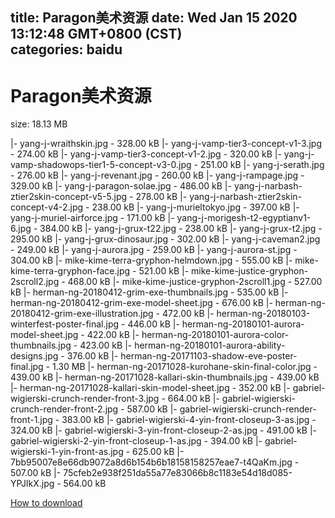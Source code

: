 
title: Paragon美术资源
date: Wed Jan 15 2020 13:12:48 GMT+0800 (CST)    
categories: baidu
---

# Paragon美术资源
size: 18.13 MB
 
 
|- yang-j-wraithskin.jpg - 328.00 kB
|- yang-j-vamp-tier3-concept-v1-3.jpg - 274.00 kB
|- yang-j-vamp-tier3-concept-v1-2.jpg - 320.00 kB
|- yang-j-vamp-shadowops-tier1-5-concept-v3-0.jpg - 251.00 kB
|- yang-j-serath.jpg - 276.00 kB
|- yang-j-revenant.jpg - 260.00 kB
|- yang-j-rampage.jpg - 329.00 kB
|- yang-j-paragon-solae.jpg - 486.00 kB
|- yang-j-narbash-ztier2skin-concept-v5-5.jpg - 278.00 kB
|- yang-j-narbash-ztier2skin-concept-v4-2.jpg - 238.00 kB
|- yang-j-murieltokyo.jpg - 397.00 kB
|- yang-j-muriel-airforce.jpg - 171.00 kB
|- yang-j-morigesh-t2-egyptianv1-6.jpg - 384.00 kB
|- yang-j-grux-t22.jpg - 238.00 kB
|- yang-j-grux-t2.jpg - 295.00 kB
|- yang-j-grux-dinosaur.jpg - 302.00 kB
|- yang-j-caveman2.jpg - 249.00 kB
|- yang-j-aurora.jpg - 259.00 kB
|- yang-j-aurora-st.jpg - 304.00 kB
|- mike-kime-terra-gryphon-helmdown.jpg - 555.00 kB
|- mike-kime-terra-gryphon-face.jpg - 521.00 kB
|- mike-kime-justice-gryphon-2scroll2.jpg - 468.00 kB
|- mike-kime-justice-gryphon-2scroll1.jpg - 527.00 kB
|- herman-ng-20180412-grim-exe-thumbnails.jpg - 535.00 kB
|- herman-ng-20180412-grim-exe-model-sheet.jpg - 676.00 kB
|- herman-ng-20180412-grim-exe-illustration.jpg - 472.00 kB
|- herman-ng-20180103-winterfest-poster-final.jpg - 446.00 kB
|- herman-ng-20180101-aurora-model-sheet.jpg - 422.00 kB
|- herman-ng-20180101-aurora-color-thumbnails.jpg - 423.00 kB
|- herman-ng-20180101-aurora-ability-designs.jpg - 376.00 kB
|- herman-ng-20171103-shadow-eve-poster-final.jpg - 1.30 MB
|- herman-ng-20171028-kurohane-skin-final-color.jpg - 439.00 kB
|- herman-ng-20171028-kallari-skin-thumbnails.jpg - 439.00 kB
|- herman-ng-20171028-kallari-skin-model-sheet.jpg - 352.00 kB
|- gabriel-wigierski-crunch-render-front-3.jpg - 664.00 kB
|- gabriel-wigierski-crunch-render-front-2.jpg - 587.00 kB
|- gabriel-wigierski-crunch-render-front-1.jpg - 383.00 kB
|- gabriel-wigierski-4-yin-front-closeup-3-as.jpg - 324.00 kB
|- gabriel-wigierski-3-yin-front-closeup-2-as.jpg - 491.00 kB
|- gabriel-wigierski-2-yin-front-closeup-1-as.jpg - 394.00 kB
|- gabriel-wigierski-1-yin-front-as.jpg - 625.00 kB
|- 7bb95007e8e66db9072a8d6b154b6b18158158257eae7-t4QaKm.jpg - 507.00 kB
|- 75cfeb2e938f251da55a77e83066b8c1183e54d18d085-YPJlkX.jpg - 564.00 kB

[How to download](https://bpcam.bemobtrk.com/go/2ceec3aa-1ca2-46d6-b9ff-aaa5c184517c?jno=304)